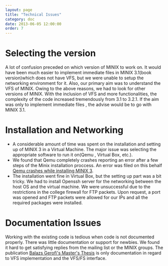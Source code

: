 ```yaml
---
layout: page
title: "Technical Issues"
category: doc
date: 2013-06-05 12:00:00
order: 7
---
```


# Selecting the version
A lot of confusion preceded on which version of MINIX to work on. It would have been much easier to implement immediate files in MINIX 3.1(book version)which does not have VFS, but we were unable to setup the networking environment for it. Also, our primary aim was to understand the VFS of MINIX. Owing to the above reasons, we had to look for other versions of MINIX. With the inclusion of VFS and more functionalities, the complexity of the code increased tremendously from 3.1 to 3.2.1. If the aim was only to implement immediate files , the advise would be to go with MINIX 3.1.

# Installation and Networking

* A considerable amount of time was spent on the installation and setting up of MINIX 3 in a Virtual Machine. The major issue was selecting the appropriate software to run it on(Qemu , Virtual Box, etc.).  
* We found that Qemu completely crashes reporting an error after a few steps of the Minix installation proccess. An error was filed on this behalf [Qemu crashes while installing MINIX 3](https://bbs.archlinux.org/viewtopic.php?id=172296).
* The installation went fine in Virtual Box, but the setting up part was a bit tricky. We had to install Openssh server for the networking between the host OS and the virtual machine. We were unsuccessful due to the restrictions in the college firewall for FTP packets. Upon request, a port was opened and FTP packets were allowed for our IPs and all the required packages were installed.

# Documentation Issues   

Working with the existing code is tedious when code is not documented properly. There was little documentation or support for newbies. We found it hard to get satisfying replies from the mailing list or the MINIX groups. The publication [Balazs Gerofi's Master's Thesis](http://www.minix3.org/theses/gerofi-minix-vfs.pdf) is only documentation in regard to VFS implementation and the VFS/FS interface.





